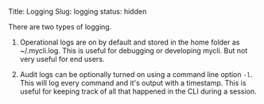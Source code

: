Title: Logging
Slug: logging
status: hidden

There are two types of logging. 

1. Operational logs are on by default and stored in the home folder as ~/.mycli.log. This is useful for debugging or developing mycli. But not very useful for end users.

2. Audit logs can be optionally turned on using a command line option `-l`. This will log every command and it's output with a timestamp. This is useful for keeping track of all that happened in the CLI during a session.
